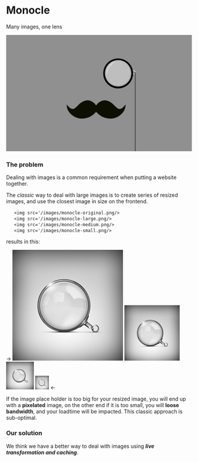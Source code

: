 Monocle
=======

Many images, one lens

![Monocle](doc/images/monocle-mustache.gif)

### The problem

Dealing with images is a common requirement when putting a website together.

The _classic_ way to deal with large images is to create series of resized
images, and use the closest image in size on the frontend.

```
   <img src='/images/monocle-original.png/>
   <img src='/images/monocle-large.png/>
   <img src='/images/monocle-medium.png/>
   <img src='/images/monocle-small.png/>
```

results in this:

->
![Monocle Original](doc/images/monocle-original.png)
![Monocle Big](doc/images/monocle-large.png)
![Monocle Medium](doc/images/monocle-medium.png)
![Monocle Small](doc/images/monocle-small.png)
<-

If the image place holder is too big for your resized image, you will end up with a **pixelated** image, on the other end if it is too small, you will **loose bandwidth**, and your loadtime will be impacted. This classic approach is sub-optimal.

### Our solution

We think we have a better way to deal with images using _**live transformation and caching**_.
